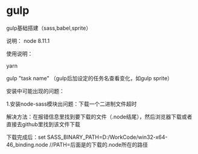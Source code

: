 # gulp
gulp基础搭建（sass,babel,sprite）

说明：
node 8.11.1

使用说明：

yarn

gulp "task name"
（gulp后加设定的任务名查看变化，如gulp sprite）

安装中可能出现的问题：

1.安装node-sass模块出问题：下载一个二进制文件超时

解决方法：在报错信息里找到要下载的文件（.node结尾），然后浏览器下载或者直接去github里找到该文件下载

下载完成后：set SASS_BINARY_PATH=D:/WorkCode/win32-x64-46_binding.node //PATH=后面是的下载的.node所在的路径

